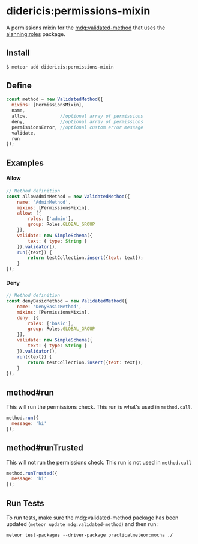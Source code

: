 # didericis:permissions-mixin

A permissions mixin for the [mdg:validated-method](https://github.com/meteor/validated-method) that uses the [alanning:roles](https://github.com/alanning/meteor-roles) package.

## Install

```sh
$ meteor add didericis:permissions-mixin
```

## Define

```js
const method = new ValidatedMethod({
  mixins: [PermissionsMixin],
  name,
  allow,            //optional array of permissions
  deny,             //optional array of permissions
  permissionsError, //optional custom error message
  validate,
  run
});
```

## Examples

#### Allow

```js
// Method definition
const allowAdminMethod = new ValidatedMethod({
    name: 'AdminMethod',
    mixins: [PermissionsMixin],
    allow: [{
        roles: ['admin'],
        group: Roles.GLOBAL_GROUP
    }],
    validate: new SimpleSchema({
        text: { type: String }
    }).validator(),
    run({text}) {
        return testCollection.insert({text: text});
    }
});
```

#### Deny

```js
// Method definition
const denyBasicMethod = new ValidatedMethod({
    name: 'DenyBasicMethod',
    mixins: [PermissionsMixin],
    deny: [{
        roles: ['basic'],
        group: Roles.GLOBAL_GROUP
    }],
    validate: new SimpleSchema({
        text: { type: String }
    }).validator(),
    run({text}) {
        return testCollection.insert({text: text});
    }
});
```


## method#run

This will run the permissions check. This run is what's used in `method.call`.

```js
method.run({
  message: 'hi'
});
```

## method#runTrusted

This will not run the permissions check. This run is not used in `method.call`

```js
method.runTrusted({
  message: 'hi'
});
```

## Run Tests

To run tests, make sure the mdg:validated-method package has been updated (`meteor update mdg:validated-method`) and then run:

`meteor test-packages --driver-package practicalmeteor:mocha ./`
